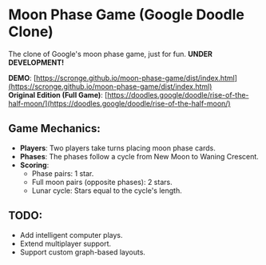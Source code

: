 # Moon Phase Game (Google Doodle Clone)

The clone of Google's moon phase game, just for fun. **UNDER DEVELOPMENT!**

**DEMO**: [https://scronge.github.io/moon-phase-game/dist/index.html](https://scronge.github.io/moon-phase-game/dist/index.html)  
**Original Edition (Full Game)**: [https://doodles.google/doodle/rise-of-the-half-moon/](https://doodles.google/doodle/rise-of-the-half-moon/)

## Game Mechanics:
- **Players**: Two players take turns placing moon phase cards.
- **Phases**: The phases follow a cycle from New Moon to Waning Crescent.
- **Scoring**:
  - Phase pairs: 1 star.
  - Full moon pairs (opposite phases): 2 stars.
  - Lunar cycle: Stars equal to the cycle's length.
  
## TODO:
- Add intelligent computer plays.
- Extend multiplayer support.
- Support custom graph-based layouts.

